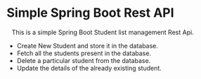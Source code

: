 # Simple Spring Boot Rest API

&nbsp;&nbsp;
This is a simple Spring Boot Student list management Rest Api.

- Create New Student and store it in the database.
- Fetch all the students present in the database.
- Delete a particular student from the database.
- Update the details of the already existing student.